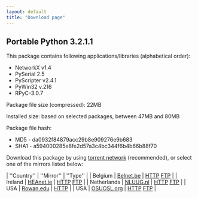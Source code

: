 ```yaml
---
layout: default
title: "Download page"
---
```

## Portable Python 3.2.1.1

This package contains following applications/libraries (alphabetical order):

* NetworkX v1.4
* PySerial 2.5
* PyScripter v2.4.1
* PyWin32 v.216
* RPyC-3.0.7

Package file size (compressed): 22MB

Installed size: based on selected packages, between 47MB and 80MB

Package file hash:
* MD5 - da0932f84879acc29b8e909276e9b683
* SHA1 - a594000285e8fe2d57a3c4bc344f6b4b66b88f70

Download this package by using [torrent network](http://www.legittorrents.info/download.php?id=0b59d768938db43846f3c581965455e12de2894d&f=Portable%20Python%203.2.1.1.torrent) (recommended), or select one of the mirrors listed below:

| ''Country'' | ''Mirror'' | ''Type'' |
| Belgium | [Belnet.be](http://www.belnet.be) | [HTTP](http://ftp.belnet.be/PortablePython/v3.2/PortablePython_3.2.1.1.exe) [FTP](ftp://ftp.belnet.be/mirror/PortablePython/v3.2/PortablePython_3.2.1.1.exe) |
| Ireland | [HEAnet.ie](http://www.HEAnet.ie) | [HTTP](http://ftp.heanet.ie/pub/portablepython/v3.2/PortablePython_3.2.1.1.exe) [FTP](ftp://ftp.heanet.ie/pub/portablepython/v3.2/PortablePython_3.2.1.1.exe) |
| Netherlands | [NLUUG.nl](http://www.NLUUG.nl) | [HTTP](http://ftp.nluug.nl/languages/python/portablepython/v3.2/PortablePython_3.2.1.1.exe) [FTP](ftp://ftp.nluug.nl/pub/languages/python/portablepython/v3.2/PortablePython_3.2.1.1.exe) |
| USA | [Rowan.edu](http://www.Rowan.edu) | [HTTP](http://elvis.rowan.edu/mirrors/portablepython/v3.2/PortablePython_3.2.1.1.exe) |
| USA | [OSUOSL.org](http://osuosl.org/) | [HTTP](http://ftp.osuosl.org/pub/portablepython/v3.2/PortablePython_3.2.1.1.exe) [FTP](ftp://ftp.osuosl.org/pub/portablepython/v3.2/PortablePython_3.2.1.1.exe) |
